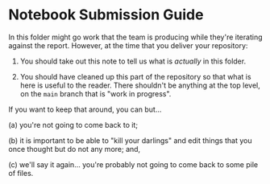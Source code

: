 # Notebook Submission Guide

In this folder might go work that the team is producing while they're iterating against the report. However, at the time that you deliver your repository:

1. You should take out this note to tell us what is _actually_ in this folder.

2. You should have cleaned up this part of the repository so that what is here is useful to the reader. There shouldn't be anything at the top level, on the `main` branch that is "work in progress".

If you want to keep that around, you can but...

(a) you're not going to come back to it;

(b) it is important to be able to "kill your darlings" and edit things that you once thought but do not any more; and,

(c) we'll say it again... you're probably not going to come back to some pile of files.
